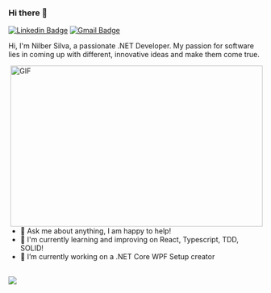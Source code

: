 ### Hi there 👋
[![Linkedin Badge](https://img.shields.io/badge/-nilbersilva-blue?style=flat-square&logo=Linkedin&logoColor=white&link=www.linkedin.com/in/nilbersilva/)](www.linkedin.com/in/nilbersilva/) [![Gmail Badge](https://img.shields.io/badge/-nilbersilva@gmail.com-c14438?style=flat-square&logo=Gmail&logoColor=white&link=mailto:nilbersilva@gmail.com)](mailto:nilbersilva@gmail.com)

Hi, I'm Nilber Silva, a passionate .NET Developer. My passion for software lies in coming up with different, innovative ideas and make them come true.

<img align="right" alt="GIF" src="https://github.com/abhisheknaiidu/abhisheknaiidu/raw/master/code.gif?raw=true" width="500" height="320" />

<br/>

- 💬 Ask me about anything, I am happy to help!
- 🌱 I'm currently learning and improving on React, Typescript, TDD, SOLID!
- 🔭 I’m currently working on a .NET Core WPF Setup creator

<br/>
<img align="center" src="https://github-readme-stats.vercel.app/api/top-langs/?username=nilbersilva&show_icons=true&theme=gotham&layout=compact">
